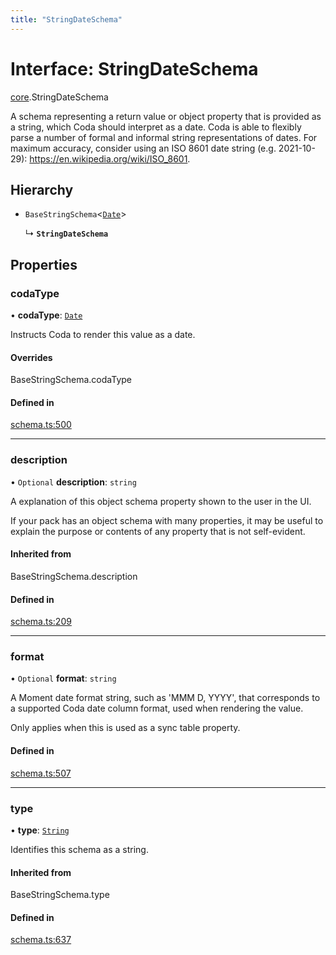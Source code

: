 ```yaml
---
title: "StringDateSchema"
---
```

# Interface: StringDateSchema

[core](../modules/core.md).StringDateSchema

A schema representing a return value or object property that is provided as a string,
which Coda should interpret as a date. Coda is able to flexibly parse a number of formal
and informal string representations of dates. For maximum accuracy, consider using an
ISO 8601 date string (e.g. 2021-10-29): https://en.wikipedia.org/wiki/ISO_8601.

## Hierarchy

- `BaseStringSchema`<[`Date`](../enums/core.ValueHintType.md#date)\>

  ↳ **`StringDateSchema`**

## Properties

### codaType

• **codaType**: [`Date`](../enums/core.ValueHintType.md#date)

Instructs Coda to render this value as a date.

#### Overrides

BaseStringSchema.codaType

#### Defined in

[schema.ts:500](https://github.com/coda/packs-sdk/blob/main/schema.ts#L500)

___

### description

• `Optional` **description**: `string`

A explanation of this object schema property shown to the user in the UI.

If your pack has an object schema with many properties, it may be useful to
explain the purpose or contents of any property that is not self-evident.

#### Inherited from

BaseStringSchema.description

#### Defined in

[schema.ts:209](https://github.com/coda/packs-sdk/blob/main/schema.ts#L209)

___

### format

• `Optional` **format**: `string`

A Moment date format string, such as 'MMM D, YYYY', that corresponds to a supported Coda date column format,
used when rendering the value.

Only applies when this is used as a sync table property.

#### Defined in

[schema.ts:507](https://github.com/coda/packs-sdk/blob/main/schema.ts#L507)

___

### type

• **type**: [`String`](../enums/core.ValueType.md#string)

Identifies this schema as a string.

#### Inherited from

BaseStringSchema.type

#### Defined in

[schema.ts:637](https://github.com/coda/packs-sdk/blob/main/schema.ts#L637)

